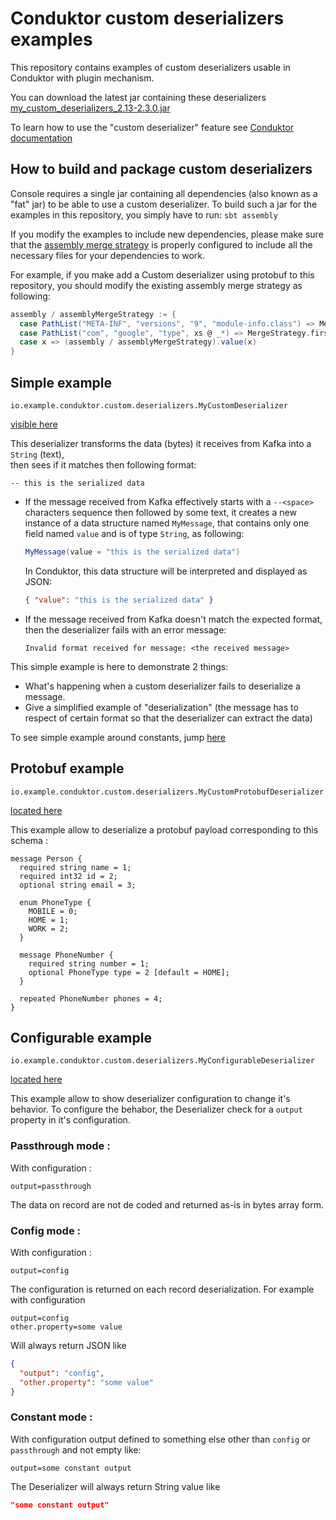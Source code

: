# Conduktor custom deserializers examples

This repository contains examples of custom deserializers usable in Conduktor with plugin mechanism.

You can download the latest jar containing these deserializers [my_custom_deserializers_2.13-2.3.0.jar](https://github.com/conduktor/my_custom_deserializers/packages/1105212)

To learn how to use the "custom deserializer" feature see [Conduktor documentation](https://docs.conduktor.io/guide/tutorials/custom-deserializers#configure-custom-deserializers)

## How to build and package custom deserializers

Console requires a single jar containing all dependencies (also known as a "fat" jar) to be able to use a custom deserializer.
To build such a jar for the examples in this repository, you simply have to run:
```sbt assembly```

If you modify the examples to include new dependencies, please make sure that the [assembly merge strategy](./build.sbt) is properly configured to include all the necessary files for your dependencies to work. 

For example, if you make add a Custom deserializer using protobuf to this repository, you should modify the existing assembly merge strategy as following:

```scala
assembly / assemblyMergeStrategy := {
  case PathList("META-INF", "versions", "9", "module-info.class") => MergeStrategy.first
  case PathList("com", "google", "type", xs @ _*) => MergeStrategy.first                  // New line to properly merge Google libraries
  case x => (assembly / assemblyMergeStrategy).value(x)
}
```


## Simple example 

`io.example.conduktor.custom.deserializers.MyCustomDeserializer`

[visible here](./src/main/scala/io/example/conduktor/custom/deserializers/MyCustomDeserializer.scala)


This deserializer transforms the data (bytes) it receives from Kafka into a `String` (text),     
then sees if it matches then following format:
```
-- this is the serialized data
```
- If the message received from Kafka effectively starts with a `--<space>` characters sequence then followed by some text, 
it creates a new instance of a data structure named `MyMessage`, that contains only one field named `value` and is of type `String`, as following:     
    ```scala
    MyMessage(value = "this is the serialized data")
    ```

    In Conduktor, this data structure will be interpreted and displayed as JSON:     
    ```json
    { "value": "this is the serialized data" }
    ```
  
- If the message received from Kafka doesn't match the expected format, then the deserializer fails with an error message:
  ```
  Invalid format received for message: <the received message>
  ```

This simple example is here to demonstrate 2 things:
  - What's happening when a custom deserializer fails to deserialize a message.
  - Give a simplified example of "deserialization" (the message has to respect of certain format so that the deserializer can extract the data)


To see simple example around constants, jump [here](./doc/details.md)

## Protobuf example
`io.example.conduktor.custom.deserializers.MyCustomProtobufDeserializer`

[located here](./src/main/scala/io/example/conduktor/custom/deserializers/MyCustomProtobufDeserializer.scala)


This example allow to deserialize a protobuf payload corresponding to this schema : 

```
message Person {
  required string name = 1;
  required int32 id = 2;
  optional string email = 3;

  enum PhoneType {
    MOBILE = 0;
    HOME = 1;
    WORK = 2;
  }

  message PhoneNumber {
    required string number = 1;
    optional PhoneType type = 2 [default = HOME];
  }

  repeated PhoneNumber phones = 4;
}
```

## Configurable example
`io.example.conduktor.custom.deserializers.MyConfigurableDeserializer`

[located here](./src/main/scala/io/example/conduktor/custom/deserializers/MyConfigurableDeserializer.scala)

This example allow to show deserializer configuration to change it's behavior. 
To configure the behabor, the Deserializer check for a `output` property in it's configuration. 

### Passthrough mode : 
With configuration :
```properties
output=passthrough
```
The data on record are not de coded and returned as-is in bytes array form.

### Config mode :
With configuration :
```properties
output=config
```
The configuration is returned on each record deserialization. 
For example with configuration 
```properties
output=config
other.property=some value
```
Will always return JSON like 
```json
{
  "output": "config",
  "other.property": "some value"
}
```

### Constant mode :

With configuration output defined to something else other than `config` or `passthrough` and not empty like:
```properties
output=some constant output
```
The Deserializer will always return String value like 
```json
"some constant output"
```
